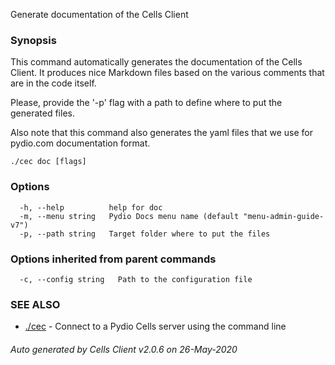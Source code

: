 Generate documentation of the Cells Client

### Synopsis


This command automatically generates the documentation of the Cells Client.
It produces nice Markdown files based on the various comments that are in the code itself.

Please, provide the '-p' flag with a path to define where to put the generated files.

Also note that this command also generates the yaml files that we use for pydio.com documentation format.


```
./cec doc [flags]
```

### Options

```
  -h, --help          help for doc
  -m, --menu string   Pydio Docs menu name (default "menu-admin-guide-v7")
  -p, --path string   Target folder where to put the files
```

### Options inherited from parent commands

```
  -c, --config string   Path to the configuration file
```

### SEE ALSO

* [./cec](./cec)	 - Connect to a Pydio Cells server using the command line

###### Auto generated by Cells Client v2.0.6 on 26-May-2020
